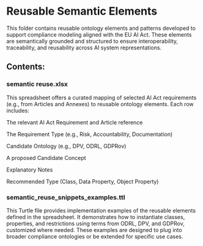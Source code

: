 # Reusable Semantic Elements
This folder contains reusable ontology elements and patterns developed to support compliance modeling aligned with the EU AI Act. These elements are semantically grounded and structured to ensure interoperability, traceability, and reusability across AI system representations.

## Contents:

### semantic reuse.xlsx
This spreadsheet offers a curated mapping of selected AI Act requirements (e.g., from Articles and Annexes) to reusable ontology elements. Each row includes:

The relevant AI Act Requirement and Article reference

The Requirement Type (e.g., Risk, Accountability, Documentation)

Candidate Ontology (e.g., DPV, ODRL, GDPRov)

A proposed Candidate Concept

Explanatory Notes

Recommended Type (Class, Data Property, Object Property)

### semantic_reuse_snippets_examples.ttl
This Turtle file provides implementation examples of the reusable elements defined in the spreadsheet. It demonstrates how to instantiate classes, properties, and restrictions using terms from ODRL, DPV, and GDPRov, customized where needed. These examples are designed to plug into broader compliance ontologies or be extended for specific use cases.
